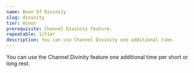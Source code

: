 ```yaml
---
name: Boon Of Divinity
slug: divinity
tier: minor
prerequisite: Channel Divinity feature.
repeatable: 1/tier
description: You can use Channel Divinity one additional time.
---
```


You can use the Channel Divinity feature one additional time per short or long rest.
